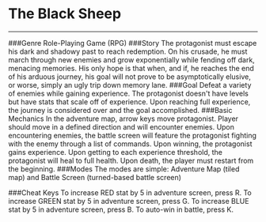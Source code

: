 The Black Sheep
===============
---------------
###Genre
Role-Playing Game (RPG)
###Story
The protagonist must escape his dark and shadowy past to reach redemption. On his crusade, he must march through new enemies and grow exponentially while fending off dark, menacing memories. His only hope is that when, and if, he reaches the end of his arduous journey, his goal will not prove to be asymptotically elusive, or worse, simply an ugly trip down memory lane.
###Goal
Defeat a variety of enemies while gaining experience. The protagonist doesn't have levels but have stats that scale off of experience. Upon reaching full experience, the journey is considered over and the goal accomplished.
###Basic Mechanics
In the adventure map, arrow keys move protagonist. Player should move in a defined direction and will encounter enemies. Upon encountering enemies, the battle screen will feature the protagonist fighting with the enemy through a list of commands. Upon winning, the protagonist gains experience. Upon getting to each experience threshold, the protagonist will heal to full health. Upon death, the player must restart from the beginning. 
###Modes
The modes are simple: Adventure Map (tiled map) and Battle Screen (turned-based battle screen)

###Cheat Keys
To increase RED stat by 5 in adventure screen, press R.
To increase GREEN stat by 5 in adventure screen, press G.
To increase BLUE stat by 5 in adventure screen, press B.
To auto-win in battle, press K.